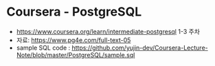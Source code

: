 # Coursera - PostgreSQL

- https://www.coursera.org/learn/intermediate-postgresql 1-3 주차
- 자료: https://www.pg4e.com/full-text-05
- sample SQL code : https://github.com/yujin-dev/Coursera-Lecture-Note/blob/master/PostgreSQL/sample.sql